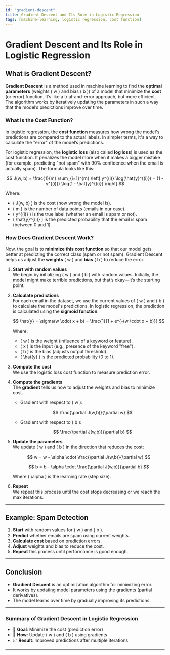 ```yaml
---
id: "gradient-descent"
title: Gradient Descent and Its Role in Logistic Regression
tags: [machine-learning, logistic regression, cost function]
---
```


# Gradient Descent and Its Role in Logistic Regression

## What is Gradient Descent?

**Gradient Descent** is a method used in machine learning to find the **optimal parameters** (weights \( w \) and bias \( b \)) of a model that minimize the **cost** (or error) function. It’s like a trial-and-error approach, but more efficient. The algorithm works by iteratively updating the parameters in such a way that the model’s predictions improve over time.

### What is the Cost Function?

In logistic regression, the **cost function** measures how wrong the model's predictions are compared to the actual labels. In simpler terms, it's a way to calculate the "error" of the model’s predictions.

For logistic regression, the **logistic loss** (also called **log loss**) is used as the cost function. It penalizes the model more when it makes a bigger mistake (for example, predicting "not spam" with 90% confidence when the email is actually spam). The formula looks like this:

$$
J(w, b) = \frac{1}{m} \sum_{i=1}^{m} \left[ y^{(i)} \log(\hat{y}^{(i)}) + (1 - y^{(i)}) \log(1 - \hat{y}^{(i)}) \right]
$$

Where:
- \( J(w, b) \) is the cost (how wrong the model is).
- \( m \) is the number of data points (emails in our case).
- \( y^{(i)} \) is the true label (whether an email is spam or not).
- \( \hat{y}^{(i)} \) is the predicted probability that the email is spam (between 0 and 1).

### How Does Gradient Descent Work?

Now, the goal is to **minimize this cost function** so that our model gets better at predicting the correct class (spam or not spam). Gradient Descent helps us adjust the **weights** \( w \) and **bias** \( b \) to reduce the error.

1. **Start with random values**  
   We begin by initializing \( w \) and \( b \) with random values. Initially, the model might make terrible predictions, but that’s okay—it’s the starting point.

2. **Calculate predictions**  
   For each email in the dataset, we use the current values of \( w \) and \( b \) to calculate the model's predictions. In logistic regression, the prediction is calculated using the **sigmoid function**:

   $$
   \hat{y} = \sigma(w \cdot x + b) = \frac{1}{1 + e^{-(w \cdot x + b)}}
   $$

   Where:
   - \( w \) is the weight (influence of a keyword or feature).
   - \( x \) is the input (e.g., presence of the keyword "free").
   - \( b \) is the bias (adjusts output threshold).
   - \( \hat{y} \) is the predicted probability (0 to 1).

3. **Compute the cost**  
   We use the logistic loss cost function to measure prediction error.

4. **Compute the gradients**  
   The **gradient** tells us how to adjust the weights and bias to minimize cost.

   - Gradient with respect to \( w \):

     $$
     \frac{\partial J(w,b)}{\partial w}
     $$

   - Gradient with respect to \( b \):

     $$
     \frac{\partial J(w,b)}{\partial b}
     $$

5. **Update the parameters**  
   We update \( w \) and \( b \) in the direction that reduces the cost:

   $$
   w = w - \alpha \cdot \frac{\partial J(w,b)}{\partial w}
   $$

   $$
   b = b - \alpha \cdot \frac{\partial J(w,b)}{\partial b}
   $$

   Where \( \alpha \) is the learning rate (step size).

6. **Repeat**  
   We repeat this process until the cost stops decreasing or we reach the max iterations.

---

## Example: Spam Detection

1. **Start** with random values for \( w \) and \( b \).  
2. **Predict** whether emails are spam using current weights.  
3. **Calculate cost** based on prediction errors.  
4. **Adjust** weights and bias to reduce the cost.  
5. **Repeat** this process until performance is good enough.

---

## Conclusion

- **Gradient Descent** is an optimization algorithm for minimizing error.
- It works by updating model parameters using the gradients (partial derivatives).
- The model learns over time by gradually improving its predictions.

---

### Summary of Gradient Descent in Logistic Regression

- 🎯 **Goal**: Minimize the cost (prediction error)
- 🔁 **How**: Update \( w \) and \( b \) using gradients
- 📈 **Result**: Improved predictions after multiple iterations

---
